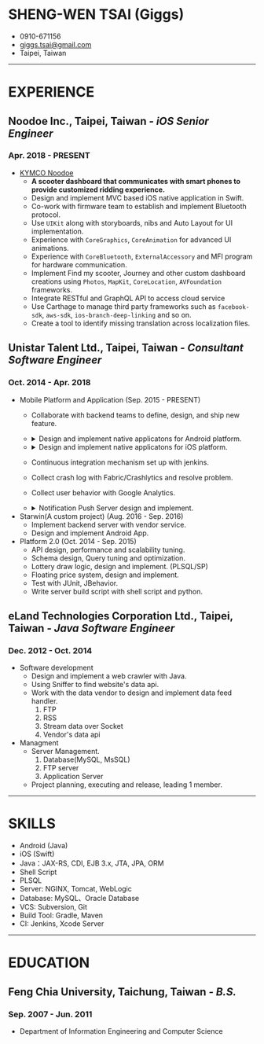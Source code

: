 # SHENG-WEN TSAI (Giggs)

* 0910-671156
* giggs.tsai@gmail.com
* Taipei, Taiwan

---

# **EXPERIENCE**

## Noodoe Inc., Taipei, Taiwan *- iOS Senior Engineer*

### Apr. 2018 - PRESENT

* [KYMCO Noodoe](https://www.kymco.com.tw/noodoe/en/index_en.html)
    * **A scooter dashboard that communicates with smart phones to provide customized ridding experience.**
    * Design and implement MVC based iOS native application in Swift.
    * Co-work with firmware team to establish and implement Bluetooth protocol.
    * Use `UIKit` along with storyboards, nibs and Auto Layout for UI implementation.
    * Experience with `CoreGraphics`, `CoreAnimation` for advanced UI animations.
    * Experience with `CoreBluetooth`, `ExternalAccessory` and MFI program for hardware communication.
    * Implement Find my scooter, Journey and other custom dashboard creations using `Photos`, `MapKit`, `CoreLocation`, `AVFoundation` frameworks. 
    * Integrate RESTful and GraphQL API to access cloud service
    * Use Carthage to manage third party frameworks such as `facebook-sdk`, `aws-sdk`, `ios-branch-deep-linking` and so on.
    * Create a tool to identify missing translation across localization files.

## Unistar Talent Ltd., Taipei, Taiwan *- Consultant Software Engineer*

### Oct. 2014 - Apr. 2018

* Mobile Platform and Application (Sep. 2015 - PRESENT)
    * Collaborate with backend teams to define, design, and ship new feature.
    * <details markdown="1"><summary>Design and implement native applicatons for Android platform.</summary>

        1. Experience with Java, experience implementing Android design patterns with MVC.
        2. Participated in Designing and Developing UI workflow using Activity and Fragments.
        3. Developed rich UI for the applications modules using RecyclerView, Scroll View, View Pager & Navigation Drawer and developed Custom View.
        4. External Framework such as Retrofit, OKHttp, EventBus And managed by Gradle.
        </details>
    * <details markdown="1"><summary>Design and implement native applicatons for iOS platform.</summary>

        1. Experience with Swift, experience implementing iOS design patterns like MVC, MVVM, etc.
        2. Experience with UIKit, Foundation, etc Knowledge of multi-threaded and asynchronous code.
        3. Create View by InterfaceBuilder, AutoLayout, CoreGraphic, CoreAnimation.
        4. External Framework such as XCGLogger, SwiftyJson, KeychainAccess And managed by Carthage and Cocoapods.
        5. Profiling memory with Instruments to resolve memory leak, zombie memory.
        6. Using View Inspector to resolve view's problem.
        7. Provisioning profile administration done for Ad-Hoc, In-House builds.
        </details>
    * Continuous integration mechanism set up with jenkins.
    * Collect crash log with Fabric/Crashlytics and resolve problem.
    * Collect user behavior with Google Analytics.
    * <details markdown="1"><summary>Notification Push Server design and implement.</summary>
    
        1. Socket programing with Java.
        2. Support Android directly via socket, iOS via APNS using 3rd library.
        3. A simple web page to monitor status.
        </details>
* Starwin(A custom project) (Aug. 2016 - Sep. 2016)
    * Implement backend server with vendor service.
    * Design and implement Android App.
* Platform 2.0 (Oct. 2014 - Sep. 2015)
    * API design, performance and scalability tuning.
    * Schema design, Query tuning and optimization.
    * Lottery draw logic, design and implement. (PLSQL/SP)
    * Floating price system, design and implement.
    * Test with JUnit, JBehavior.
    * Write server build script with shell script and python.

## eLand Technologies Corporation Ltd., Taipei, Taiwan *- Java Software Engineer*

### Dec. 2012 - Oct. 2014

* Software development
    * Design and implement a web crawler with Java.
    * Using Sniffer to find website's data api.
    * Work with the data vendor to design and implement data feed handler.
        1. FTP
        2. RSS
        3. Stream data over Socket
        4. Vendor's data api
* Managment
    * Server Management.
        1. Database(MySQL, MsSQL)
        2. FTP server
        3. Application Server
    * Project planning, executing and release, leading 1 member.

---

# SKILLS
- Android (Java)
- iOS (Swift)
- Java：JAX-RS, CDI, EJB 3.x, JTA, JPA, ORM
- Shell Script
- PLSQL
- Server: NGINX, Tomcat, WebLogic
- Database: MySQL、Oracle Database
- VCS: Subversion, Git
- Build Tool: Gradle, Maven
- CI: Jenkins, Xcode Server

---

# **EDUCATION**

## Feng Chia University, Taichung, Taiwan *- B.S.*

### Sep. 2007 - Jun. 2011

* Department of Information Engineering and Computer Science





